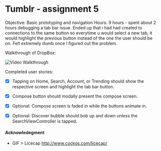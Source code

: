 Tumblr - assignment 5
=======================

Objective: Basic prototyping and navigation
Hours: 9 hours - spent about 2 hours debugging a tab bar issue. Ended up that i had had created to connections to the same button so everytime u would select a new tab, it would highlight the previous button instead of the one the user should be on. Felt extremely dumb once I figured out the problem.

Walkthrough of DropBox:

![Video Walkthrough](TumblrWalkThrough.gif.gif)

Completed user stories:

* [x] Tapping on Home, Search, Account, or Trending should show the respective screen and highlight the tab bar button.
* [x] Compose button should modally present the compose screen.
* [x] Optional: Compose screen is faded in while the buttons animate in.
* [x] Optional: Discover bubble should bob up and down unless the SearchViewController is tapped.



#### Acknowledegment
- GIF > Licecap http://www.cockos.com/licecap/
